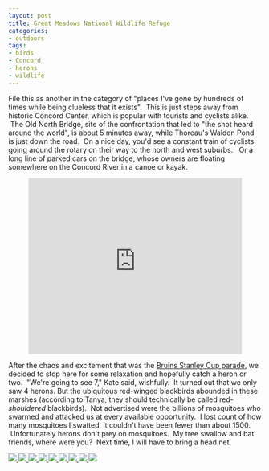 ```yaml
---
layout: post
title: Great Meadows National Wildlife Refuge
categories:
- outdoors
tags:
- birds
- Concord
- herons
- wildlife
---
```

File this as another in the category of "places I've gone by hundreds of times while being clueless that it exists".  This is just steps away from historic Concord Center, which is popular with tourists and cyclists alike.  The Old North Bridge, site of the confrontation that led to "the shot heard around the world", is about 5 minutes away, while Thoreau's Walden Pond is just down the road.  On a nice day, you'd see a constant train of cyclists going around the rotary on their way to the north and west suburbs.   Or a long line of parked cars on the bridge, whose owners are floating somewhere on the Concord River in a canoe or kayak.

<div style="text-align:center">
<iframe width="425" height="350" frameborder="0" scrolling="no" marginheight="0" marginwidth="0" src="http://maps.google.com/maps?f=q&amp;source=s_q&amp;hl=en&amp;geocode=&amp;q=great+meadow+wildlife+refuge,+sudbury&amp;aq=&amp;sll=41.814314,-71.921997&amp;sspn=2.028576,4.22699&amp;gl=us&amp;ie=UTF8&amp;hq=great+meadow+wildlife+refuge,+sudbury&amp;hnear=&amp;t=k&amp;ll=42.475785,-71.336761&amp;spn=0.015684,0.033023&amp;output=embed"></iframe>


</div>

After the chaos and excitement that was the [Bruins Stanley Cup parade](http://www.yentran.org/blog/?p=310), we decided to stop here for some relaxation and hopefully catch a heron or two.  "We're going to see 7," Kate said, wishfully.  It turned out that we only saw 4 herons.  But the ubiquitous red-winged blackbirds abounded in these marshes (according to Tanya, they should technically be called red-*shouldered* blackbirds).  Not advertised were the billions of mosquitoes who swarmed and attacked us at every available opportunity.  I lost count of how many mosquitoes I swatted, it couldn't have been fewer than about 1500.  Unfortunately herons don't prey on mosquitoes.  My tree swallow and bat friends, where were you?  Next time, I will have to bring a head net.

<!-- Darkbox -->
<div class="darkbox">
<a href="https://dl.dropboxusercontent.com/u/52804626/great-meadows/dsc_0399.jpg" data-darkbox="great-meadows">
  <img src="https://dl.dropboxusercontent.com/u/52804626/great-meadows/thumbs/dsc_0399.jpg" />
</a>
<a href="https://dl.dropboxusercontent.com/u/52804626/great-meadows/dsc_0403.jpg" data-darkbox="great-meadows">
  <img src="https://dl.dropboxusercontent.com/u/52804626/great-meadows/thumbs/dsc_0403.jpg" />
</a>
<a href="https://dl.dropboxusercontent.com/u/52804626/great-meadows/dsc_0405.jpg" data-darkbox="great-meadows">
  <img src="https://dl.dropboxusercontent.com/u/52804626/great-meadows/thumbs/dsc_0405.jpg" />
</a>
<a href="https://dl.dropboxusercontent.com/u/52804626/great-meadows/dsc_0408.jpg" data-darkbox="great-meadows">
  <img src="https://dl.dropboxusercontent.com/u/52804626/great-meadows/thumbs/dsc_0408.jpg" />
</a>
<a href="https://dl.dropboxusercontent.com/u/52804626/great-meadows/dsc_0409.jpg" data-darkbox="great-meadows">
  <img src="https://dl.dropboxusercontent.com/u/52804626/great-meadows/thumbs/dsc_0409.jpg" />
</a>
<a href="https://dl.dropboxusercontent.com/u/52804626/great-meadows/dsc_0417.jpg" data-darkbox="great-meadows">
  <img src="https://dl.dropboxusercontent.com/u/52804626/great-meadows/thumbs/dsc_0417.jpg" />
</a>
<a href="https://dl.dropboxusercontent.com/u/52804626/great-meadows/dsc_0421.jpg" data-darkbox="great-meadows">
  <img src="https://dl.dropboxusercontent.com/u/52804626/great-meadows/thumbs/dsc_0421.jpg" />
</a>
<a href="https://dl.dropboxusercontent.com/u/52804626/great-meadows/dsc_0425.jpg" data-darkbox="great-meadows">
  <img src="https://dl.dropboxusercontent.com/u/52804626/great-meadows/thumbs/dsc_0425.jpg" />
</a>
<a href="https://dl.dropboxusercontent.com/u/52804626/great-meadows/dsc_0428.jpg" data-darkbox="great-meadows">
  <img src="https://dl.dropboxusercontent.com/u/52804626/great-meadows/thumbs/dsc_0428.jpg" />
</a>

</div>
<!-- End darkbox -->